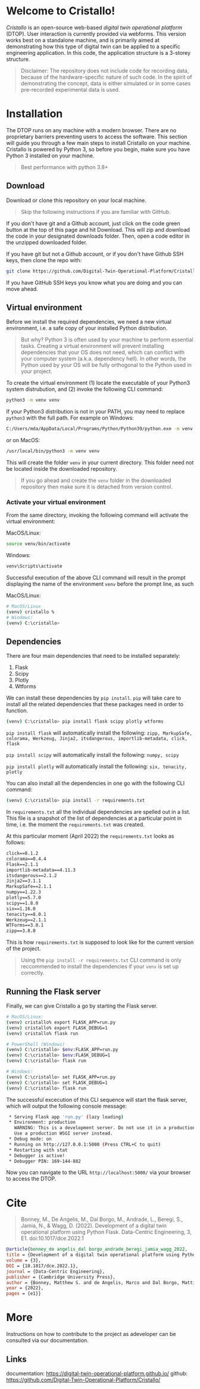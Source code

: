 #  Welcome to Cristallo! 

*Cristallo* is an open-source web-based _digital twin operational platform_ (DTOP). User interaction is currently provided via webforms. This version works best on a standalone machine, and is primarily aimed at demonstrating how this type of digital twin can be applied to a specific engineering application. In this code, the application structure is a 3-storey structure. 

>Disclaimer: The repository does not include code for recording data, because of the hardware-specific nature of such code. In the spirit of demonstrating the concept, data is either simulated or in some cases pre-recorded experimental data is used.   
   
# Installation 
The DTOP runs on any machine with a modern browser. There are no proprietary barriers preventing users to access the software. 
This section will guide you through a few main steps to install Cristallo on your machine. Cristallo is powered by Python 3, so before you begin, make sure you have Python 3 installed on your machine. 

> Best performance with python 3.8+

## Download
Download or clone this repository on your local machine. 

> Skip the following instructions if you are familiar with GitHub.

If you don't have git and a Github account, just click on the code green button at the top of this page and hit Download. This will zip and download the code in your designated downloads folder. Then, open a code editor in the unzipped downloaded folder.

If you have git but not a Github account, or if you don't have Github SSH keys, then clone the repo with: 

```bash
git clone https://github.com/Digital-Twin-Operational-Platform/Cristallo.git
```

If you have GitHub SSH keys you know what you are doing and you can move ahead. 

## Virtual environment
Before we install the required dependencies, we need a new virtual environment, i.e. a safe copy of your installed Python distribution. 

> But why? Python 3 is often used by your machine to perform essential tasks. Creating a virtual environment will prevent installing dependencies that your OS does not need, which can conflict with your computer system (a.k.a. dependency hell). In other words, the Python used by your OS will be fully orthogonal to the Python used in your project. 

To create the virtual environment (1) locate the executable of your Python3 system distrubution, and (2) invoke the following CLI command:

```bash
python3 -m venv venv 
```

If your Python3 distribution is not in your PATH, you may need to replace `python3` with the full path. For example on Windows:

```bash
C:/Users/mda/AppData/Local/Programs/Python/Python39/python.exe -m venv venv 
```
or on MacOS:


```bash
/usr/local/bin/python3 -m venv venv 
```

This will create the folder `venv` in your current directory. This folder need not be located inside the downloaded repository. 

>If you go ahead and create the `venv` folder in the downloaded repository then make sure it is detached from version control. 

### Activate your virtual environment

From the same directory, invoking the following command will activate the virtual environment:

MacOS/Linux:
```bash
source venv/bin/activate
```

Windows:
```bash
venv\Scripts\activate
```

Successful execution of the above CLI command will result in the prompt displaying the name of the environment `venv` before the prompt line, as such

MacOS/Linux:
```bash
# MacOS/Linux
(venv) cristallo % 
# Windows:
(venv) C:\cristallo> 
```

## Dependencies
There are four main dependencies that need to be installed separately:
1. Flask
2. Scipy 
3. Plotly
4. Wtforms

We can install these dependencies by `pip install`. `pip` will take care to install all the related dependencies that these packages need in order to function. 

```bash
(venv) C:\cristallo> pip install flask scipy plotly wtforms
```

`pip install flask` will automatically install the following:
``zipp, MarkupSafe, colorama, Werkzeug, Jinja2, itsdangerous, importlib-metadata, click, flask``

`pip install scipy` will automatically install the following: ``numpy, scipy``

`pip install plotly` will automatically install the following: ``six, tenacity, plotly``

You can also install all the dependencies in one go with the following CLI command:

```bash
(venv) C:\cristallo> pip install -r requirements.txt
```

In `requirements.txt` all the individual dependencies are spelled out in a list. This file is a snapshot of the list of dependencies at a particular point in time, i.e. the moment the `requirements.txt` was created. 

At this particular moment (April 2022) the `requirements.txt` looks as follows: 

```txt
click==8.1.2
colorama==0.4.4
Flask==2.1.1
importlib-metadata==4.11.3
itsdangerous==2.1.2
Jinja2==3.1.1
MarkupSafe==2.1.1
numpy==1.22.3
plotly==5.7.0
scipy==1.8.0
six==1.16.0
tenacity==8.0.1
Werkzeug==2.1.1
WTForms==3.0.1
zipp==3.8.0
```
This is how `requirements.txt` is supposed to look like for the current version of the project. 

> Using the `pip install -r requirements.txt` CLI command is only reccommended to install the dependencies if your `venv` is set up correctly. 


## Running the Flask server
Finally, we can give Cristallo a go by starting the Flask server.

``` bash
# MacOS/Linux:
(venv) cristallo% export FLASK_APP=run.py
(venv) cristallo% export FLASK_DEBUG=1
(venv) cristallo% flask run

# PowerShell (Windows)
(venv) C:\cristallo> $env:FLASK_APP=run.py
(venv) C:\cristallo> $env:FLASK_DEBUG=1
(venv) C:\cristallo> flask run

# Windows:
(venv) C:\cristallo> set FLASK_APP=run.py
(venv) C:\cristallo> set FLASK_DEBUG=1
(venv) C:\cristallo> flask run
```

The successful excecution of this CLI sequence will start the flask server, which will output the following console message:

```bash
 * Serving Flask app 'run.py' (lazy loading)
 * Environment: production
   WARNING: This is a development server. Do not use it in a production deployment.
   Use a production WSGI server instead.
 * Debug mode: on
 * Running on http://127.0.0.1:5000 (Press CTRL+C to quit)
 * Restarting with stat
 * Debugger is active!
 * Debugger PIN: 169-144-882
```

Now you can navigate to the URL `http://localhost:5000/` via your browser to access the DTOP.

# Cite 
>Bonney, M., De Angelis, M., Dal Borgo, M., Andrade, L., Beregi, S., Jamia, N., & Wagg, D. (2022). Development of a digital twin operational platform using Python Flask. Data-Centric Engineering, 3, E1. doi:10.1017/dce.2022.1

```BibteX
@article{bonney_de angelis_dal borgo_andrade_beregi_jamia_wagg_2022, 
title = {Development of a digital twin operational platform using Python Flask},
volume = {3}, 
DOI = {10.1017/dce.2022.1}, 
journal = {Data-Centric Engineering}, 
publisher = {Cambridge University Press}, 
author = {Bonney, Matthew S. and de Angelis, Marco and Dal Borgo, Mattia and Andrade, Luis and Beregi, Sandor and Jamia, Nidhal and Wagg, David J.}, 
year = {2022}, 
pages = {e1}}
```

# More
Instructions on how to contribute to the project as adeveloper can be consulted via our documentation.

## Links

documentation: https://digital-twin-operational-platform.github.io/
github: https://github.com/Digital-Twin-Operational-Platform/Cristallo/
